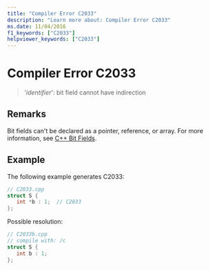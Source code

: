 ```yaml
---
title: "Compiler Error C2033"
description: "Learn more about: Compiler Error C2033"
ms.date: 11/04/2016
f1_keywords: ["C2033"]
helpviewer_keywords: ["C2033"]
---
```

# Compiler Error C2033

> '*identifier*': bit field cannot have indirection

## Remarks

Bit fields can't be declared as a pointer, reference, or array. For more information, see [C++ Bit Fields](../../cpp/cpp-bit-fields.md).

## Example

The following example generates C2033:

```cpp
// C2033.cpp
struct S {
   int *b : 1;  // C2033
};
```

Possible resolution:

```cpp
// C2033b.cpp
// compile with: /c
struct S {
   int b : 1;
};
```
